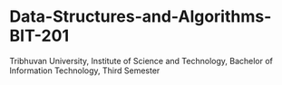 # Data-Structures-and-Algorithms-BIT-201

Tribhuvan University, Institute of Science and Technology, Bachelor of Information Technology, Third Semester

